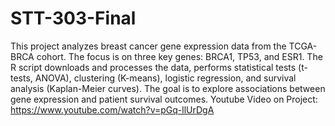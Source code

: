 # STT-303-Final
This project analyzes breast cancer gene expression data from the TCGA-BRCA cohort. The focus is on three key genes: BRCA1, TP53, and ESR1. The R script downloads and processes the data, performs statistical tests (t-tests, ANOVA), clustering (K-means), logistic regression, and survival analysis (Kaplan-Meier curves). The goal is to explore associations between gene expression and patient survival outcomes.
Youtube Video on Project: https://www.youtube.com/watch?v=pGq-llUrDgA
